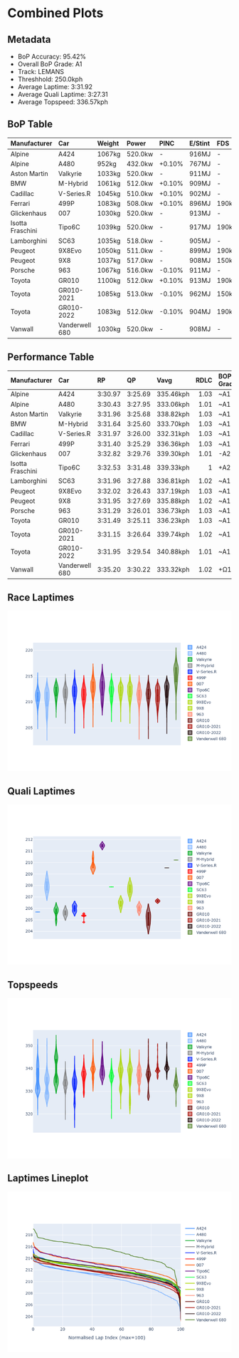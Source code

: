 # Combined Plots

## Metadata

- BoP Accuracy: 95.42%
- Overall BoP Grade: A1
- Track: LEMANS
- Threshhold: 250.0kph
- Average Laptime: 3:31.92
- Average Quali Laptime: 3:27.31
- Average Topspeed: 336.57kph

## BoP Table
| Manufacturer     | Car            | Weight   | Power   | PINC   | E/Stint   | FDS    | RDP    | QDP    | TDP    |
|:-----------------|:---------------|:---------|:--------|:-------|:----------|:-------|:-------|:-------|:-------|
| Alpine           | A424           | 1067kg   | 520.0kw | -      | 916MJ     | -      | 51.64% | 59.31% | 26.80% |
| Alpine           | A480           | 952kg    | 432.0kw | +0.10% | 767MJ     | -      | 53.05% | 74.07% | 48.97% |
| Aston Martin     | Valkyrie       | 1033kg   | 520.0kw | -      | 911MJ     | -      | 53.50% | 53.33% | 21.51% |
| BMW              | M-Hybrid       | 1061kg   | 512.0kw | +0.10% | 909MJ     | -      | 52.89% | 56.22% | 33.41% |
| Cadillac         | V-Series.R     | 1045kg   | 510.0kw | +0.10% | 902MJ     | -      | 48.63% | 60.80% | 19.01% |
| Ferrari          | 499P           | 1083kg   | 508.0kw | +0.10% | 896MJ     | 190kph | 51.38% | 44.98% | 9.83%  |
| Glickenhaus      | 007            | 1030kg   | 520.0kw | -      | 913MJ     | -      | 46.15% | 49.30% | 41.45% |
| Isotta Fraschini | Tipo6C         | 1039kg   | 520.0kw | -      | 917MJ     | 190kph | 43.95% | 47.22% | 31.53% |
| Lamborghini      | SC63           | 1035kg   | 518.0kw | -      | 905MJ     | -      | 48.33% | 60.95% | 28.65% |
| Peugeot          | 9X8Evo         | 1050kg   | 511.0kw | -      | 899MJ     | 190kph | 48.87% | 52.78% | 15.41% |
| Peugeot          | 9X8            | 1037kg   | 517.0kw | -      | 908MJ     | 150kph | 54.54% | 58.39% | 9.69%  |
| Porsche          | 963            | 1067kg   | 516.0kw | -0.10% | 911MJ     | -      | 50.70% | 44.30% | 29.51% |
| Toyota           | GR010          | 1100kg   | 512.0kw | +0.10% | 913MJ     | 190kph | 51.09% | 52.71% | 11.46% |
| Toyota           | GR010-2021     | 1085kg   | 513.0kw | -0.10% | 962MJ     | 150kph | 54.08% | 54.81% | 9.72%  |
| Toyota           | GR010-2022     | 1083kg   | 512.0kw | -0.10% | 904MJ     | 190kph | 53.45% | 68.83% | 9.58%  |
| Vanwall          | Vanderwell 680 | 1030kg   | 520.0kw | -      | 908MJ     | -      | 49.68% | 60.93% | 34.43% |

## Performance Table
| Manufacturer     | Car            | RP      | QP      | Vavg      |   RDLC | BOP-Grade   | Match   |
|:-----------------|:---------------|:--------|:--------|:----------|-------:|:------------|:--------|
| Alpine           | A424           | 3:30.97 | 3:25.69 | 335.46kph |   1.03 | ~A1         | 99.94%  |
| Alpine           | A480           | 3:30.43 | 3:27.95 | 333.06kph |   1.01 | ~A1         | 98.94%  |
| Aston Martin     | Valkyrie       | 3:31.96 | 3:25.68 | 338.82kph |   1.03 | ~A1         | 100.00% |
| BMW              | M-Hybrid       | 3:31.64 | 3:25.60 | 333.70kph |   1.03 | ~A1         | 100.00% |
| Cadillac         | V-Series.R     | 3:31.97 | 3:26.00 | 332.31kph |   1.03 | ~A1         | 99.53%  |
| Ferrari          | 499P           | 3:31.40 | 3:25.29 | 336.36kph |   1.03 | ~A1         | 99.94%  |
| Glickenhaus      | 007            | 3:32.82 | 3:29.76 | 339.30kph |   1.01 | -A2         | 94.00%  |
| Isotta Fraschini | Tipo6C         | 3:32.53 | 3:31.48 | 339.33kph |   1    | +A2         | 94.78%  |
| Lamborghini      | SC63           | 3:31.96 | 3:27.88 | 336.81kph |   1.02 | ~A1         | 100.00% |
| Peugeot          | 9X8Evo         | 3:32.02 | 3:26.43 | 337.19kph |   1.03 | ~A1         | 100.00% |
| Peugeot          | 9X8            | 3:31.95 | 3:27.69 | 335.88kph |   1.02 | ~A1         | 100.00% |
| Porsche          | 963            | 3:31.29 | 3:26.01 | 336.73kph |   1.03 | ~A1         | 99.82%  |
| Toyota           | GR010          | 3:31.49 | 3:25.11 | 336.23kph |   1.03 | ~A1         | 99.76%  |
| Toyota           | GR010-2021     | 3:31.15 | 3:26.64 | 339.74kph |   1.02 | ~A1         | 100.00% |
| Toyota           | GR010-2022     | 3:31.95 | 3:29.54 | 340.88kph |   1.01 | ~A1         | 99.66%  |
| Vanwall          | Vanderwell 680 | 3:35.20 | 3:30.22 | 333.32kph |   1.02 | +Ω1         | 40.28%  |

## Race Laptimes
![Race Laptimes](images/race_violin.png)

## Quali Laptimes
![Quali Laptimes](images/quali_violin.png)

## Topspeeds
![Topspeeds](images/topspeed_violin.png)

## Laptimes Lineplot
![Laptimes Lineplot](images/laptime_line.png)

